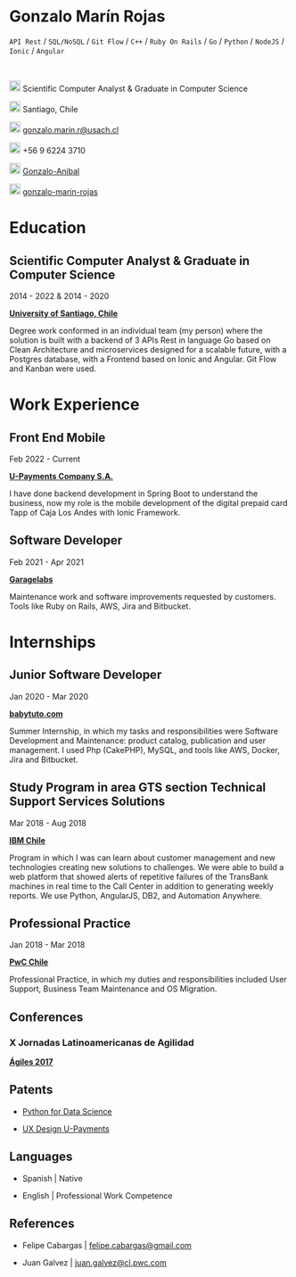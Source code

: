 # Gonzalo Marín Rojas

`API Rest` / `SQL/NoSQL` / `Git Flow` / `C++` / `Ruby On Rails` / `Go` / `Python` / `NodeJS` / `Ionic` / `Angular`

<br>

<img src="https://www.svgrepo.com/show/150735/graduate-cap.svg" width="20" height="20" /> Scientific Computer Analyst & Graduate in Computer Science

<img src="https://www.svgrepo.com/show/103407/location.svg" width="20" height="20" /> Santiago, Chile
 
<img src="https://www.svgrepo.com/show/32285/email.svg" width="20" height="20" /> gonzalo.marin.r@usach.cl

<img src="https://www.svgrepo.com/show/51247/phone.svg" width="20" height="20" /> +56 9 6224 3710

<img src="https://www.svgrepo.com/show/341847/github.svg" width="20" height="20" /> [Gonzalo-Anibal](https://github.com/Gonzalo-Anibal)

<img src="https://www.svgrepo.com/show/157006/linkedin.svg" width="20" height="20" /> [gonzalo-marin-rojas](https://linkedin.com/in/gonzalo-marin-rojas)

# Education

## Scientific Computer Analyst & Graduate in Computer Science

2014 - 2022 & 2014 - 2020

[**University of Santiago, Chile**](https://usach.cl/)

Degree work conformed in an individual team (my person) where the solution is built with a backend of 3 APIs Rest in language Go based on Clean Architecture and microservices designed for a scalable future, with a Postgres database, with a Frontend based on Ionic and Angular. Git Flow and Kanban were used.

# Work Experience

## Front End Mobile

Feb 2022 - Current

[**U-Payments Company S.A.**](http://u-payments.com/)

I have done backend development in Spring Boot to understand the business, now my role is the mobile development of the digital prepaid card Tapp of Caja Los Andes with Ionic Framework.

## Software Developer

Feb 2021 - Apr 2021

[**Garagelabs**](https://www.garagelabs.cl/)

Maintenance work and software improvements requested by customers. Tools like Ruby on Rails, AWS, Jira and Bitbucket.

# Internships

## Junior Software Developer

Jan 2020 - Mar 2020

[**babytuto.com**](https://www.babytuto.com/)

Summer Internship, in which my tasks and responsibilities were Software Development and Maintenance: product catalog, publication and user management. I used Php (CakePHP), MySQL, and tools like AWS, Docker, Jira and Bitbucket.

## Study Program in area GTS section Technical Support Services Solutions

Mar 2018 - Aug 2018

[**IBM Chile**](https://www.ibm.com/cl-es)

Program in which I was can learn about customer management and new technologies creating new solutions to challenges. We were able to build a web platform that showed alerts of repetitive failures of the TransBank machines in real time to the Call Center in addition to generating weekly reports. We use Python, AngularJS, DB2, and Automation Anywhere.

## Professional Practice

Jan 2018 - Mar 2018

[**PwC Chile**](https://www.pwc.com/cl/es)

Professional Practice, in which my duties and responsibilities included User Support, Business Team Maintenance and OS Migration.

## Conferences

### X Jornadas Latinoamericanas de Agilidad

[**Ágiles 2017**](http://agiles2017.agiles.org/)

## Patents

- [Python for Data Science](credly.com/badges/27afd01a-b6d9-46e7-9bd0-b75bd4114bbc/linked_in_profile)

- [UX Design U-Payments](credly.com/badges/654ba7d3-c2e9-4dba-8ac1-3a0730611eca?source=linked_in_profile)

## Languages

- Spanish | Native

- English | Professional Work Competence

## References

- Felipe Cabargas | felipe.cabargas@gmail.com 

- Juan Galvez | juan.galvez@cl.pwc.com
